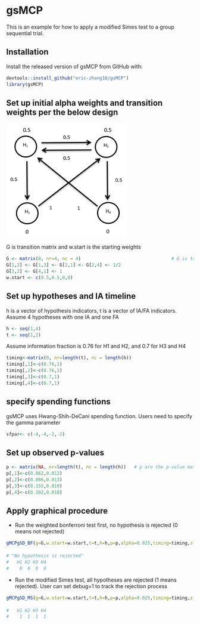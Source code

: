 # gsMCP
This is an example for how to apply a modified Simes test to a group sequential trial. 

## Installation

Install the released version of gsMCP from GitHub with:

``` r
devtools::install_github("eric-zhang16/gsMCP")
library(gsMCP)
```
## Set up initial alpha weights and transition weights per the below design

![Testing Strategy](https://github.com/eric-zhang16/gsMCP/blob/main/design.PNG?raw=true)

G is transition matrix and w.start is the starting weights
``` r
G <- matrix(0, nr=4, nc = 4)                                  # G is transition matrix
G[1,2] <- G[1,3] <- G[2,1] <- G[2,4] <- 1/2
G[3,2] <- G[4,1] <- 1
w.start <- c(0.5,0.5,0,0)       
```
## Set up hypotheses and IA timeline
h is a vector of hypothesis indicators, t is a vector of IA/FA indicators. Assume 4 hypotheses with one IA and one FA
``` r
h <- seq(1,4)
t <- seq(1,2)
```
Assume information fraction is 0.76 for H1 and H2, and 0.7 for H3 and H4
``` r
timing<-matrix(0, nr=length(t), nc = length(h))                                                            
timing[,1]<-c(0.76,1)
timing[,2]<-c(0.76,1)
timing[,3]<-c(0.7,1)
timing[,4]<-c(0.7,1)
```
## specify spending functions
gsMCP uses Hwang-Shih-DeCani spending function. Users need to specify the gamma parameter

``` r
sfpar<- c(-4,-4,-2,-2)
```
## Set up observed p-values
``` r
p <- matrix(NA, nr=length(t), nc = length(h))   # p are the p-value matrix
p[,1]<-c(0.062,0.012)
p[,2]<-c(0.086,0.013)
p[,3]<-c(0.155,0.019)
p[,4]<-c(0.102,0.018)
```
## Apply graphical procedure 

* Run the weighted bonferroni test first, no hypothesis is rejected (0 means not rejected)
``` r
gMCPgSD_BF(g=G,w.start=w.start,t=t,h=h,p=p,alpha=0.025,timing=timing,sfpar=sfpar,debug=0)

# "No hypothesis is rejected"
#   H1 H2 H3 H4
#    0  0  0  0
```
* Run the modified Simes test, all hypotheses are rejected (1 means rejected). User can set debug=1 to track the rejection process
``` r
gMCPgSD_MS(g=G,w.start=w.start,t=t,h=h,p=p,alpha=0.025,timing=timing,sfpar=sfpar,debug=0)

#   H1 H2 H3 H4
#    1  1  1  1
```
